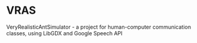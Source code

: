 VRAS
====

VeryRealisticAntSimulator - a project for human-computer communication classes, using LibGDX and Google Speech API
